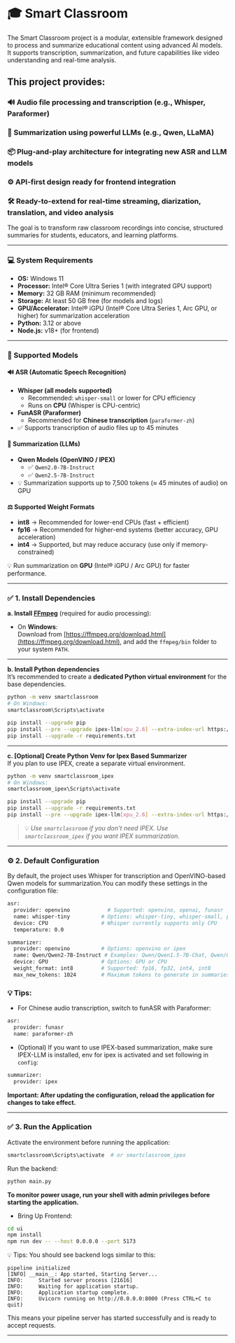 # 🎓 Smart Classroom
The Smart Classroom project is a modular, extensible framework designed to process and summarize educational content using advanced AI models. It supports transcription, summarization, and future capabilities like video understanding and real-time analysis. 

## This project provides: 

### 🔊 Audio file processing and transcription (e.g., Whisper, Paraformer) 
### 🧠 Summarization using powerful LLMs (e.g., Qwen, LLaMA) 
### 📦 Plug-and-play architecture for integrating new ASR and LLM models 
### ⚙️ API-first design ready for frontend integration 
### 🛠️ Ready-to-extend for real-time streaming, diarization, translation, and video analysis 
The goal is to transform raw classroom recordings into concise, structured summaries for students, educators, and learning platforms.

---
### 💻 System Requirements

- **OS:** Windows 11  
- **Processor:** Intel® Core Ultra Series 1 (with integrated GPU support)  
- **Memory:** 32 GB RAM (minimum recommended)  
- **Storage:** At least 50 GB free (for models and logs)  
- **GPU/Accelerator:** Intel® iGPU (Intel® Core Ultra Series 1, Arc GPU, or higher) for summarization acceleration  
- **Python:** 3.12 or above  
- **Node.js:** v18+ (for frontend) 
---
### 🧩 Supported Models  

#### 🔊 ASR (Automatic Speech Recognition)  
- **Whisper (all models supported)**  
  - Recommended: `whisper-small` or lower for CPU efficiency  
  - Runs on **CPU** (Whisper is CPU-centric)  
- **FunASR (Paraformer)**  
  - Recommended for **Chinese transcription** (`paraformer-zh`)
- ✅ Supports transcription of audio files up to 45 minutes

#### 🧠 Summarization (LLMs)  
- **Qwen Models (OpenVINO / IPEX)**  
  - ✅ `Qwen2.0-7B-Instruct`  
  - ✅ `Qwen2.5-7B-Instruct`
- 💡 Summarization supports up to 7,500 tokens (≈ 45 minutes of audio) on GPU

#### ⚖️ Supported Weight Formats  
- **int8** → Recommended for lower-end CPUs (fast + efficient)  
- **fp16** → Recommended for higher-end systems (better accuracy, GPU acceleration)  
- **int4** → Supported, but may reduce accuracy (use only if memory-constrained)  

💡 Run summarization on **GPU** (Intel® iGPU / Arc GPU) for faster performance.  

---

### ✅ 1. **Install Dependencies**

**a. Install [FFmpeg](https://ffmpeg.org/download.html)** (required for audio processing):

- On **Windows**:  
  Download from [https://ffmpeg.org/download.html](https://ffmpeg.org/download.html), and add the `ffmpeg/bin` folder to your system `PATH`.
---

**b. Install Python dependencies**  
It’s recommended to create a **dedicated Python virtual environment** for the base dependencies.

```bash
python -m venv smartclassroom
# On Windows:
smartclassroom\Scripts\activate

pip install --upgrade pip
pip install --pre --upgrade ipex-llm[xpu_2.6] --extra-index-url https://download.pytorch.org/whl/xpu
pip install --upgrade -r requirements.txt
```
---

**c. [Optional] Create Python Venv for Ipex Based Summarizer**  
If you plan to use IPEX, create a separate virtual environment.

```bash
python -m venv smartclassroom_ipex
# On Windows:
smartclassroom_ipex\Scripts\activate

pip install --upgrade pip
pip install --upgrade -r requirements.txt
pip install --pre --upgrade ipex-llm[xpu_2.6] --extra-index-url https://download.pytorch.org/whl/xpu
```
> 💡 *Use `smartclassroom` if you don’t need IPEX. Use `smartclassroom_ipex` if you want IPEX summarization.*

---
### ⚙️ 2. Default Configuration

By default, the project uses Whisper for transcription and OpenVINO-based Qwen models for summarization.You can modify these settings in the configuration file:

```bash
asr:
  provider: openvino            # Supported: openvino, openai, funasr
  name: whisper-tiny          # Options: whisper-tiny, whisper-small, paraformer-zh etc.
  device: CPU                 # Whisper currently supports only CPU
  temperature: 0.0

summarizer:
  provider: openvino          # Options: openvino or ipex
  name: Qwen/Qwen2-7B-Instruct # Examples: Qwen/Qwen1.5-7B-Chat, Qwen/Qwen2-7B-Instruct, Qwen/Qwen2.5-7B-Instruct
  device: GPU                 # Options: GPU or CPU
  weight_format: int8         # Supported: fp16, fp32, int4, int8
  max_new_tokens: 1024        # Maximum tokens to generate in summaries
```
### 💡 Tips:
* For Chinese audio transcription, switch to funASR with Paraformer:

```bash
asr:
  provider: funasr
  name: paraformer-zh
```

* (Optional) If you want to use IPEX-based summarization, make sure IPEX-LLM is installed, env for ipex is activated and set following in `config`:

```bash
summarizer:
  provider: ipex
```

**Important: After updating the configuration, reload the application for changes to take effect.**

---

### ✅ 3. **Run the Application**
Activate the environment before running the application:

```bash
smartclassroom\Scripts\activate  # or smartclassroom_ipex
```
Run the backend:
```bash
python main.py
```
**To monitor power usage, run your shell with admin privileges before starting the application.**

- Bring Up Frontend:
```bash
cd ui
npm install
npm run dev -- --host 0.0.0.0 --port 5173
```

💡 Tips: You should see backend logs similar to this:

```
pipeline initialized
[INFO] __main__: App started, Starting Server...
INFO:     Started server process [21616]
INFO:     Waiting for application startup.
INFO:     Application startup complete.
INFO:     Uvicorn running on http://0.0.0.0:8000 (Press CTRL+C to quit)
```

This means your pipeline server has started successfully and is ready to accept requests.

---
